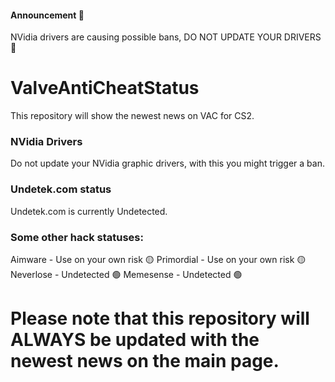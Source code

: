 #### Announcement 📢
NVidia drivers are causing possible bans, DO NOT UPDATE YOUR DRIVERS 🔴

# ValveAntiCheatStatus
This repository will show the newest news on VAC for CS2.


### NVidia Drivers
Do not update your NVidia graphic drivers, with this you might trigger a ban.

### Undetek.com status
Undetek.com is currently Undetected.

### Some other hack statuses:
Aimware - Use on your own risk 🟡
Primordial - Use on your own risk 🟡
Neverlose - Undetected 🟢
Memesense - Undetected 🟢

# Please note that this repository will ALWAYS be updated with the newest news on the main page.
